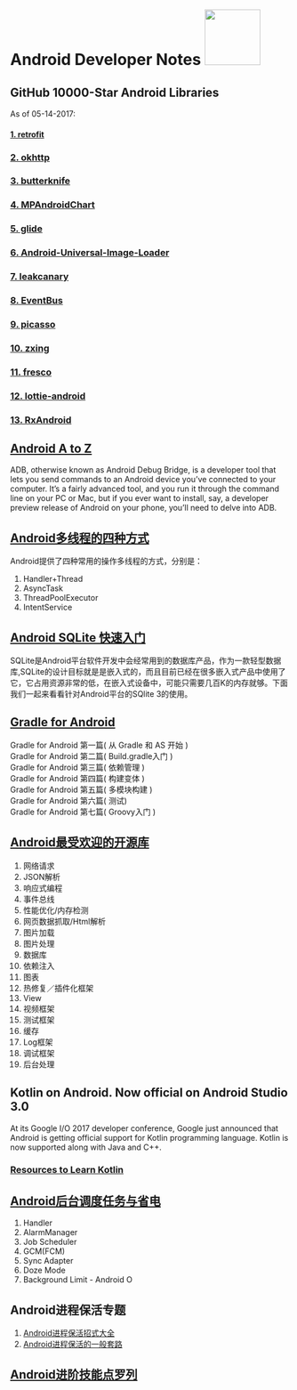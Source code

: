 # Android Developer Notes <img src="https://github.com/Mylittleswift/Developer_Notes/blob/master/logo/android_logo.png" width="100"> 

## GitHub 10000-Star Android Libraries
As of 05-14-2017:
#### [1. retrofit](https://github.com/square/retrofit) <br />
### [2. okhttp](https://github.com/square/okhttp) <br />
### [3. butterknife](https://github.com/JakeWharton/butterknife) <br />
### [4. MPAndroidChart](https://github.com/PhilJay/MPAndroidChart) <br />
### [5. glide](https://github.com/bumptech/glide) <br />
### [6. Android-Universal-Image-Loader](https://github.com/nostra13/Android-Universal-Image-Loader) <br />
### [7. leakcanary](https://github.com/square/leakcanary) <br />
### [8. EventBus](https://github.com/greenrobot/EventBus) <br />
### [9. picasso](https://github.com/square/picasso) <br />
### [10. zxing](https://github.com/zxing/zxing) <br />
### [11. fresco](https://github.com/facebook/fresco) <br />
### [12. lottie-android](https://github.com/airbnb/lottie-android) <br />
### [13. RxAndroid](https://github.com/ReactiveX/RxAndroid) <br />


## [Android A to Z](http://www.greenbot.com/article/3012144/android/android-a-to-z-a-glossary-of-android-jargon-and-technical-terms.html)
ADB, otherwise known as Android Debug Bridge, is a developer tool that lets you send commands to an Android device you’ve connected to your computer. It’s a fairly advanced tool, and you run it through the command line on your PC or Mac, but if you ever want to install, say, a developer preview release of Android on your phone, you’ll need to delve into ADB.


## [Android多线程的四种方式](http://www.jianshu.com/p/2b634a7c49ec)
Android提供了四种常用的操作多线程的方式，分别是：
1. Handler+Thread
2. AsyncTask
3. ThreadPoolExecutor
4. IntentService

## [Android SQLite 快速入门](http://kb.cnblogs.com/page/83939/)
SQLite是Android平台软件开发中会经常用到的数据库产品，作为一款轻型数据库,SQLite的设计目标就是是嵌入式的，而且目前已经在很多嵌入式产品中使用了它，它占用资源非常的低，在嵌入式设备中，可能只需要几百K的内存就够。下面我们一起来看看针对Android平台的SQlite 3的使用。

## [Gradle for Android](https://segmentfault.com/a/1190000004229002)
Gradle for Android 第一篇( 从 Gradle 和 AS 开始 ) <br />
Gradle for Android 第二篇( Build.gradle入门 ) <br />
Gradle for Android 第三篇( 依赖管理 ) <br />
Gradle for Android 第四篇( 构建变体 ) <br />
Gradle for Android 第五篇( 多模块构建 ) <br />
Gradle for Android 第六篇( 测试) <br />
Gradle for Android 第七篇( Groovy入门 ) <br />

## [Android最受欢迎的开源库](http://www.jianshu.com/p/fcfbda09b73a)
1. 网络请求
2. JSON解析
3. 响应式编程
4. 事件总线
5. 性能优化/内存检测
6. 网页数据抓取/Html解析
7. 图片加载
8. 图片处理
9. 数据库
10. 依赖注入
11. 图表
12. 热修复／插件化框架
13. View
14. 视频框架
15. 测试框架
16. 缓存
17. Log框架
18. 调试框架
19. 后台处理

## Kotlin on Android. Now official on Android Studio 3.0
At its Google I/O 2017 developer conference, Google just announced that Android is getting official support for Kotlin programming language. Kotlin is now supported along with Java and C++.
### [Resources to Learn Kotlin](https://developer.android.com/kotlin/resources.html)


## [Android后台调度任务与省电](https://blog.dreamtobe.cn/2016/08/15/android_scheduler_and_battery/)
1. Handler 
2. AlarmManager
3. Job Scheduler
4. GCM(FCM)
5. Sync Adapter
6. Doze Mode
7. Background Limit - Android O

## Android进程保活专题 
1. [Android进程保活招式大全](https://zhuanlan.zhihu.com/p/21987083)
2. [Android进程保活的一般套路](http://www.jianshu.com/p/1da4541b70ad)


## [Android进阶技能点罗列](https://github.com/DoubleDa/AndroidAdvancedSkill)


